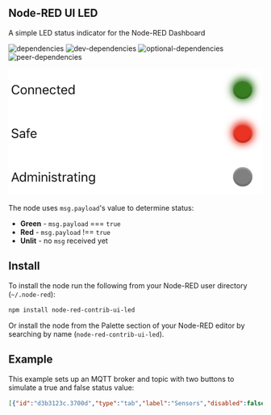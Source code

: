 ## Node-RED UI LED
A simple LED status indicator for the Node-RED Dashboard

![dependencies](https://img.shields.io/david/adorkable/node-red-contrib-ui-led.svg?style=flat-square)
![dev-dependencies](https://img.shields.io/david/dev/adorkable/node-red-contrib-ui-led.svg?style=flat-square)
![optional-dependencies](https://img.shields.io/david/optional/adorkable/node-red-contrib-ui-led.svg?style=flat-square)
![peer-dependencies](https://img.shields.io/david/peer/adorkable/node-red-contrib-ui-led.svg?style=flat-square)

![Examples Image](images/examples.png)

The node uses `msg.payload`'s value to determine status:

* **Green** - `msg.payload` === `true`
* **Red** - `msg.payload` !== `true`
* **Unlit** - no `msg` received yet

## Install
To install the node run the following from your Node-RED user directory (`~/.node-red`):
```bash
npm install node-red-contrib-ui-led
```

Or install the node from the Palette section of your Node-RED editor by searching by name (`node-red-contrib-ui-led`).

## Example

This example sets up an MQTT broker and topic with two buttons to simulate a true and false status value:

```json
[{"id":"d3b3123c.3700d","type":"tab","label":"Sensors","disabled":false,"info":""},{"id":"2fa28c61.b659f4","type":"tab","label":"Debug","disabled":false,"info":""},{"id":"e120d946.46fa68","type":"mqtt-broker","z":"","name":"Node-RED","broker":"localhost","port":"1883","clientid":"Node-RED","usetls":false,"compatmode":true,"keepalive":"60","cleansession":true,"birthTopic":"","birthQos":"0","birthPayload":"","closeTopic":"","closeQos":"0","closePayload":"","willTopic":"","willQos":"0","willPayload":""},{"id":"5ee52ff4.c9bcd","type":"ui_tab","z":"","name":"Home","icon":"dashboard","disabled":false,"hidden":false},{"id":"e6d3e1d1.040fe","type":"ui_tab","z":"","name":"Debug","icon":"dashboard","disabled":false,"hidden":false},{"id":"d2a16e71.43f47","type":"ui_group","z":"","name":"Home","tab":"5ee52ff4.c9bcd","disp":true,"width":"6","collapse":false},{"id":"703bff68.9236e","type":"ui_base","theme":{"name":"theme-light","lightTheme":{"default":"#0094CE","baseColor":"#0094CE","baseFont":"-apple-system,BlinkMacSystemFont,Segoe UI,Roboto,Oxygen-Sans,Ubuntu,Cantarell,Helvetica Neue,sans-serif","edited":true,"reset":false},"darkTheme":{"default":"#097479","baseColor":"#097479","baseFont":"-apple-system,BlinkMacSystemFont,Segoe UI,Roboto,Oxygen-Sans,Ubuntu,Cantarell,Helvetica Neue,sans-serif","edited":false},"customTheme":{"name":"Untitled Theme 1","default":"#4B7930","baseColor":"#4B7930","baseFont":"-apple-system,BlinkMacSystemFont,Segoe UI,Roboto,Oxygen-Sans,Ubuntu,Cantarell,Helvetica Neue,sans-serif"},"themeState":{"base-color":{"default":"#0094CE","value":"#0094CE","edited":false},"page-titlebar-backgroundColor":{"value":"#0094CE","edited":false},"page-backgroundColor":{"value":"#fafafa","edited":false},"page-sidebar-backgroundColor":{"value":"#ffffff","edited":false},"group-textColor":{"value":"#1bbfff","edited":false},"group-borderColor":{"value":"#ffffff","edited":false},"group-backgroundColor":{"value":"#ffffff","edited":false},"widget-textColor":{"value":"#111111","edited":false},"widget-backgroundColor":{"value":"#0094ce","edited":false},"widget-borderColor":{"value":"#ffffff","edited":false},"base-font":{"value":"-apple-system,BlinkMacSystemFont,Segoe UI,Roboto,Oxygen-Sans,Ubuntu,Cantarell,Helvetica Neue,sans-serif"}},"angularTheme":{"primary":"indigo","accents":"blue","warn":"red","background":"grey"}},"site":{"name":"Node-RED Dashboard","hideToolbar":"false","allowSwipe":"false","lockMenu":"false","allowTempTheme":"true","dateFormat":"DD/MM/YYYY","sizes":{"sx":48,"sy":48,"gx":6,"gy":6,"cx":6,"cy":6,"px":0,"py":0}}},{"id":"f07f2284.66882","type":"ui_group","z":"","name":"Debug","tab":"5ee52ff4.c9bcd","disp":true,"width":"6","collapse":false},{"id":"84a49aa6.ece8f8","type":"mosca in","z":"d3b3123c.3700d","mqtt_port":1883,"mqtt_ws_port":8080,"name":"","username":"","password":"","dburl":"","x":138.5,"y":63,"wires":[[]]},{"id":"4e1b0ebf.b8849","type":"mqtt out","z":"2fa28c61.b659f4","name":"","topic":"/sensors/example","qos":"1","retain":"","broker":"e120d946.46fa68","x":503.5,"y":68,"wires":[]},{"id":"91e93093.b69b9","type":"template","z":"2fa28c61.b659f4","name":"Connected","field":"payload","fieldType":"msg","format":"json","syntax":"plain","template":"{\n    \"connectionStatus\": true\n}","output":"json","x":277.5,"y":46,"wires":[["4e1b0ebf.b8849"]]},{"id":"d5778615.363838","type":"template","z":"2fa28c61.b659f4","name":"Disconnected","field":"payload","fieldType":"msg","format":"json","syntax":"plain","template":"{\n    \"connectionStatus\": false\n}","output":"str","x":287.5,"y":99,"wires":[["4e1b0ebf.b8849"]]},{"id":"11fb0eab.b93991","type":"ui_button","z":"2fa28c61.b659f4","name":"","group":"f07f2284.66882","order":3,"width":0,"height":0,"passthru":false,"label":"Connect","tooltip":"","color":"","bgcolor":"","icon":"","payload":"","payloadType":"str","topic":"","x":105.5,"y":46,"wires":[["91e93093.b69b9"]]},{"id":"30e579e9.a240a6","type":"ui_button","z":"2fa28c61.b659f4","name":"","group":"f07f2284.66882","order":2,"width":0,"height":0,"passthru":false,"label":"Disconnect","tooltip":"","color":"","bgcolor":"","icon":"","payload":"","payloadType":"str","topic":"","x":95,"y":99,"wires":[["d5778615.363838"]]},{"id":"2de44e18.457882","type":"ui_led","z":"d3b3123c.3700d","group":"d2a16e71.43f47","name":"Connected","order":0,"label":"Connected","x":668,"y":123,"wires":[]},{"id":"f692216.3bbe7e","type":"function","z":"d3b3123c.3700d","name":"Connected Status","func":"if (typeof msg.payload == 'object' && \n    msg.payload.connectionStatus === true) {\n    msg.payload = true;\n} else {\n    msg.payload = false;\n}\n\nreturn msg;","outputs":1,"noerr":0,"x":483,"y":123,"wires":[["2de44e18.457882"]]},{"id":"97e1b56b.41ae98","type":"json","z":"d3b3123c.3700d","name":"","property":"payload","action":"","pretty":false,"x":313,"y":123,"wires":[["f692216.3bbe7e"]]},{"id":"7e8d71cc.8cc83","type":"mqtt in","z":"d3b3123c.3700d","name":"","topic":"/sensors/example","qos":"2","broker":"e120d946.46fa68","x":142,"y":124,"wires":[["97e1b56b.41ae98"]]}]
```
